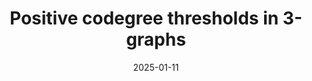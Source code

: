 ---
title: Positive codegree thresholds in 3-graphs
date: 2025-01-11
status:
notes: 01-11-25-jmm-ah.pdf
code:
site:
paper: At JMM 2025.
presenters: Anna Halfpap
series: Combinatorics 
---